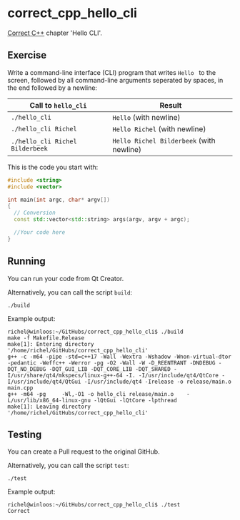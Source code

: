 # correct_cpp_hello_cli

[Correct C++](https://github.com/richelbilderbeek/correct_cpp) chapter 'Hello CLI'.

## Exercise

Write a command-line interface (CLI) program that writes `Hello ` to the screen, 
followed by all command-line arguments seperated by spaces, in the end followed by a newline:

Call to `hello_cli`|Result
---|---
`./hello_cli`|`Hello` (with newline)
`./hello_cli Richel`|`Hello Richel` (with newline)
`./hello_cli Richel Bilderbeek`|`Hello Richel Bilderbeek` (with newline)

This is the code you start with:

```c++
#include <string>
#include <vector>

int main(int argc, char* argv[])
{
  // Conversion
  const std::vector<std::string> args(argv, argv + argc);

  //Your code here
}
```

## Running

You can run your code from Qt Creator.


Alternatively, you can call the script `build`:

```
./build
```

Example output:

```
richel@winloos:~/GitHubs/correct_cpp_hello_cli$ ./build 
make -f Makefile.Release
make[1]: Entering directory '/home/richel/GitHubs/correct_cpp_hello_cli'
g++ -c -m64 -pipe -std=c++17 -Wall -Wextra -Wshadow -Wnon-virtual-dtor -pedantic -Weffc++ -Werror -pg -O2 -Wall -W -D_REENTRANT -DNDEBUG -DQT_NO_DEBUG -DQT_GUI_LIB -DQT_CORE_LIB -DQT_SHARED -I/usr/share/qt4/mkspecs/linux-g++-64 -I. -I/usr/include/qt4/QtCore -I/usr/include/qt4/QtGui -I/usr/include/qt4 -Irelease -o release/main.o main.cpp
g++ -m64 -pg	 -Wl,-O1 -o hello_cli release/main.o    -L/usr/lib/x86_64-linux-gnu -lQtGui -lQtCore -lpthread 
make[1]: Leaving directory '/home/richel/GitHubs/correct_cpp_hello_cli'
```

## Testing

You can create a Pull request to the original GitHub.

Alternatively, you can call the script `test`:

```
./test
```

Example output:

```
richel@winloos:~/GitHubs/correct_cpp_hello_cli$ ./test 
Correct
```
